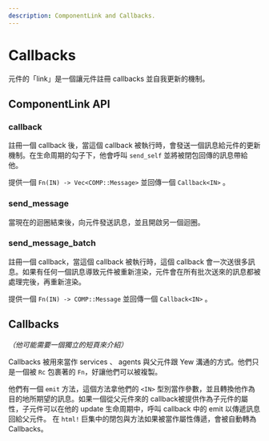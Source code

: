 ```yaml
---
description: ComponentLink and Callbacks.
---
```


# Callbacks

元件的「link」是一個讓元件註冊 callbacks 並自我更新的機制。

## ComponentLink API

### callback

註冊一個 callback 後，當這個 callback 被執行時，會發送一個訊息給元件的更新機制。在生命周期的勾子下，他會呼叫 `send_self` 並將被閉包回傳的訊息帶給他。

提供一個 `Fn(IN) -> Vec<COMP::Message>` 並回傳一個 `Callback<IN>` 。

### send\_message

當現在的迴圈結束後，向元件發送訊息，並且開啟另一個迴圈。

### send\_message\_batch

註冊一個 callback，當這個 callback 被執行時，這個 callback 會一次送很多訊息。如果有任何一個訊息導致元件被重新渲染，元件會在所有批次送來的訊息都被處理完後，再重新渲染。

提供一個 `Fn(IN) -> COMP::Message` 並回傳一個 `Callback<IN>` 。

## Callbacks

_（他可能需要一個獨立的短頁來介紹）_

Callbacks 被用來當作 services 、 agents 與父元件跟 Yew 溝通的方式。他們只是一個被 `Rc` 包裹著的 `Fn`，好讓他們可以被複製。

他們有一個 `emit` 方法，這個方法拿他們的 `<IN>` 型別當作參數，並且轉換他作為目的地所期望的訊息。如果一個從父元件來的 callback被提供作為子元件的屬性，子元件可以在他的 update 生命周期中，呼叫 callback 中的 emit 以傳遞訊息回給父元件。 在 `html!` 巨集中的閉包與方法如果被當作屬性傳遞，會被自動轉為 Callbacks。

